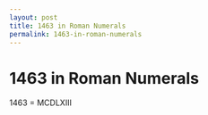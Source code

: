 ```yaml
---
layout: post
title: 1463 in Roman Numerals
permalink: 1463-in-roman-numerals
---
```


# 1463 in Roman Numerals

1463 = MCDLXIII
